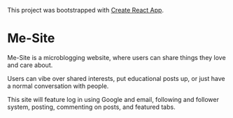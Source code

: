 This project was bootstrapped with [Create React App](https://github.com/facebook/create-react-app).

# Me-Site
Me-Site is a microblogging website, where users can share things they love and care about.

Users can vibe over shared interests, put educational posts up, or just have a normal conversation with people.

This site will feature log in using Google and email, following and follower system, posting, commenting on posts, and featured tabs.
